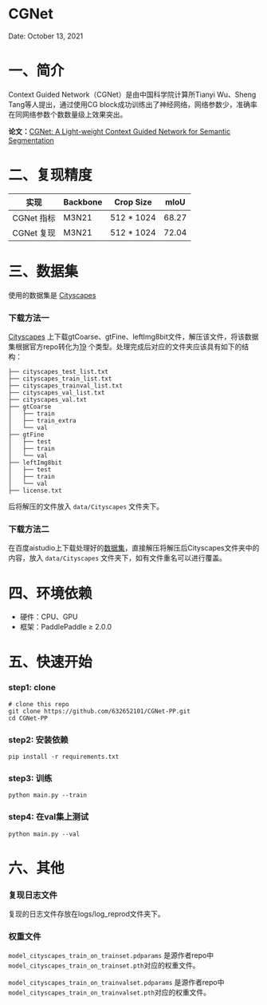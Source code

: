 # CGNet

Date: October 13, 2021

# 一、简介

Context Guided Network（CGNet）是由中国科学院计算所Tianyi Wu、Sheng Tang等人提出，通过使用CG block成功训练出了神经网络，网络参数少，准确率在同网络参数个数数量级上效果突出。

**论文：**[CGNet: A Light-weight Context Guided Network for Semantic Segmentation](https://arxiv.org/pdf/1811.08201.pdf)

# 二、复现精度

| 实现       | Backbone | Crop Size  | mIoU  |
| ---------- | -------- | ---------- | ----- |
| CGNet 指标 | M3N21    | 512 * 1024 | 68.27 |
| CGNet 复现 | M3N21    | 512 * 1024 | 72.04 |

# 三、数据集

使用的数据集是 [Cityscapes](https://www.cityscapes-dataset.com/) 

### 下载方法一

[Cityscapes](https://www.cityscapes-dataset.com/) 上下载gtCoarse、gtFine、leftImg8bit文件，解压该文件，将该数据集根据官方repo转化为[19](https://github.com/mcordts/cityscapesScripts/blob/master/cityscapesscripts/helpers/labels.py) 个类型。处理完成后对应的文件夹应该具有如下的结构：

```
├── cityscapes_test_list.txt
├── cityscapes_train_list.txt
├── cityscapes_trainval_list.txt
├── cityscapes_val_list.txt
├── cityscapes_val.txt
├── gtCoarse
│   ├── train
│   ├── train_extra
│   └── val
├── gtFine
│   ├── test
│   ├── train
│   └── val
├── leftImg8bit
│   ├── test
│   ├── train
│   └── val
├── license.txt
```

后将解压的文件放入 `data/Cityscapes` 文件夹下。

### 下载方法二

在百度aistudio上下载处理好的[数据集](https://aistudio.baidu.com/aistudio/datasetdetail/111446)，直接解压将解压后Cityscapes文件夹中的内容，放入 `data/Cityscapes` 文件夹下，如有文件重名可以进行覆盖。

# 四、环境依赖

- 硬件：CPU、GPU
- 框架：PaddlePaddle ≥ 2.0.0

# 五、快速开始

### step1: clone

```
# clone this repo
git clone https://github.com/632652101/CGNet-PP.git
cd CGNet-PP
```

### step2: 安装依赖

```
pip install -r requirements.txt
```

### step3: 训练

```
python main.py --train
```

### step4: 在val集上测试

```
python main.py --val
```

# 六、其他

### 复现日志文件

复现的日志文件存放在logs/log_reprod文件夹下。

### 权重文件

`model_cityscapes_train_on_trainset.pdparams` 是源作者repo中`model_cityscapes_train_on_trainset.pth`对应的权重文件。

`model_cityscapes_train_on_trainvalset.pdparams` 是源作者repo中`model_cityscapes_train_on_trainvalset.pth`对应的权重文件。

